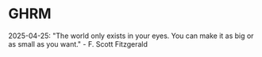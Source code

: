 # GHRM

2025-04-25: "The world only exists in your eyes. You can make it as big or as small as you want." - F. Scott Fitzgerald